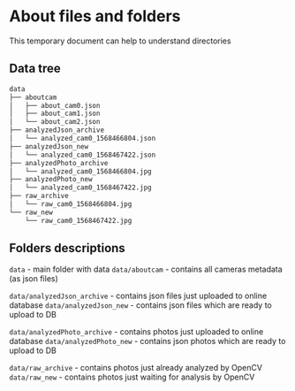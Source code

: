 # About files and folders

This temporary document can help to understand directories

## Data tree

```bash
data
├── aboutcam
│   ├── about_cam0.json
│   ├── about_cam1.json
│   └── about_cam2.json
├── analyzedJson_archive
│   └── analyzed_cam0_1568466804.json
├── analyzedJson_new
│   └── analyzed_cam0_1568467422.json
├── analyzedPhoto_archive
│   └── analyzed_cam0_1568466804.jpg
├── analyzedPhoto_new
│   └── analyzed_cam0_1568467422.jpg
├── raw_archive
│   └── raw_cam0_1568466804.jpg
└── raw_new
    └── raw_cam0_1568467422.jpg
```

## Folders descriptions

`data` - main folder with data
`data/aboutcam` - contains all cameras metadata (as json files)

`data/analyzedJson_archive` - contains json files just uploaded to online database
`data/analyzedJson_new` - contains json files which are ready to upload to DB

`data/analyzedPhoto_archive` - contains photos just uploaded to online database
`data/analyzedPhoto_new` - contains json photos which are ready to upload to DB

`data/raw_archive` - contains photos just already analyzed by OpenCV
`data/raw_new` - contains photos just waiting for analysis by OpenCV
